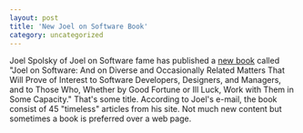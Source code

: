 ```yaml
---
layout: post
title: 'New Joel on Software Book'
category: uncategorized
---
```


Joel Spolsky of Joel on Software fame has published a <a href="http://www.amazon.com/exec/obidos/redirect?tag=whitepeaksoft-20&amp;path=tg/detail/-/1590593898">new book</a> called "Joel on Software: And on Diverse and Occasionally Related Matters That Will Prove of Interest to Software Developers, Designers, and Managers, and to Those Who, Whether by Good Fortune or Ill Luck, Work with Them in Some Capacity."  That's some title.  According to Joel's e-mail, the book consist of 45 "timeless" articles from his site.  Not much new content but sometimes a book is preferred over a web page.
